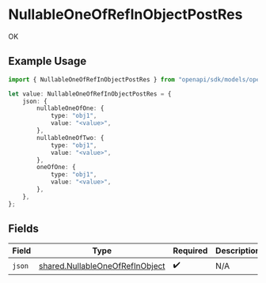 # NullableOneOfRefInObjectPostRes

OK

## Example Usage

```typescript
import { NullableOneOfRefInObjectPostRes } from "openapi/sdk/models/operations";

let value: NullableOneOfRefInObjectPostRes = {
    json: {
        nullableOneOfOne: {
            type: "obj1",
            value: "<value>",
        },
        nullableOneOfTwo: {
            type: "obj1",
            value: "<value>",
        },
        oneOfOne: {
            type: "obj1",
            value: "<value>",
        },
    },
};
```

## Fields

| Field                                                                                     | Type                                                                                      | Required                                                                                  | Description                                                                               |
| ----------------------------------------------------------------------------------------- | ----------------------------------------------------------------------------------------- | ----------------------------------------------------------------------------------------- | ----------------------------------------------------------------------------------------- |
| `json`                                                                                    | [shared.NullableOneOfRefInObject](../../../sdk/models/shared/nullableoneofrefinobject.md) | :heavy_check_mark:                                                                        | N/A                                                                                       |